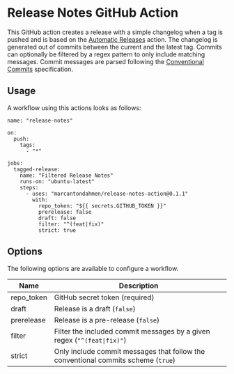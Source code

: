 # Release Notes GitHub Action

This GitHub action creates a release with a simple changelog when a tag is pushed and is based on the [Automatic Releases](https://github.com/marvinpinto/action-automatic-releases) action. The changelog is generated out of commits between the current and the latest tag. Commits can optionally be filtered by a regex pattern to only include matching messages. Commit messages are parsed following the [Conventional Commits](https://www.conventionalcommits.org/en/v1.0.0/) specification.

## Usage 

A workflow using this actions looks as follows:

    name: "release-notes"

    on:
      push:
        tags:
          - "*"
    
    jobs:
      tagged-release:
        name: "Filtered Release Notes"
        runs-on: "ubuntu-latest"
        steps:
          - uses: "marcantondahmen/release-notes-action@0.1.1"
            with:
              repo_token: "${{ secrets.GITHUB_TOKEN }}"
              prerelease: false
              draft: false
              filter: "^(feat|fix)"
              strict: true

## Options

The following options are available to configure a workflow.

| Name | Description |
| --- | --- |
| repo_token | GitHub secret token (required) |
| draft | Release is a draft (`false`) |
| prerelease | Release is a pre-release (`false`) |
| filter | Filter the included commit messages by a given regex (`"^(feat\|fix)"`) |
| strict | Only include commit messages that follow the conventional commits scheme (`true`) |
